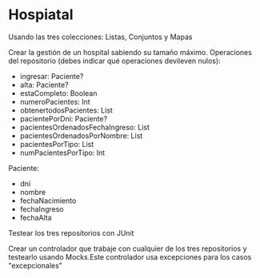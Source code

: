 # Hospiatal

Usando las tres colecciones: Listas, Conjuntos y Mapas

Crear la gestión de un hospital sabiendo su tamaño máximo. 
Operaciones del repositorio (debes indicar qué operaciones devileven nulos):
- ingresar: Paciente?
- alta: Paciente?
- estaCompleto: Boolean
- numeroPacientes: Int
- obtenertodosPacientes: List
- pacientePorDni: Paciente?
- pacientesOrdenadosFechaIngreso: List
- pacientesOrdenadosPorNombre: List
- pacientesPorTipo: List
- numPacientesPorTipo: Int

Paciente:
- dni
- nombre
- fechaNacimiento
- fechaIngreso
- fechaAlta

Testear los tres repositorios con JUnit

Crear un controlador que trabaje con cualquier de los tres repositorios y testearlo usando Mocks.Este controlador usa excepciones para los casos "excepcionales"
